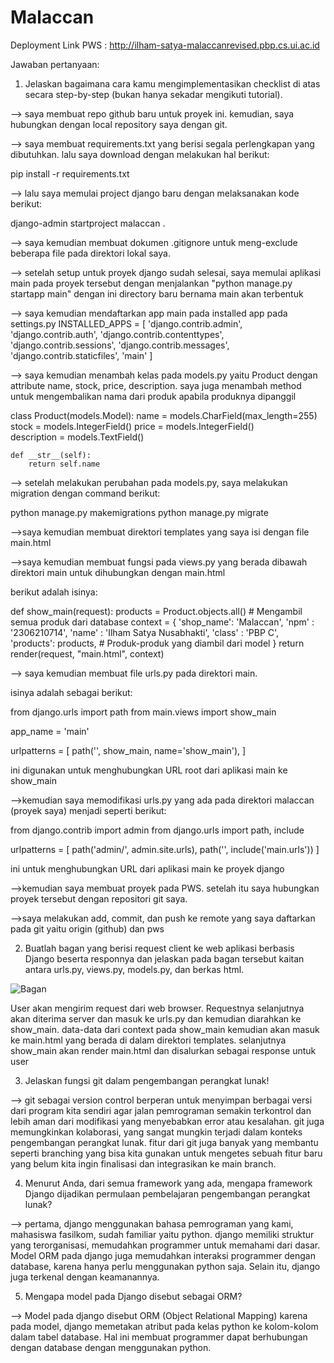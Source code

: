 # Malaccan
Deployment Link PWS : http://ilham-satya-malaccanrevised.pbp.cs.ui.ac.id

Jawaban pertanyaan:
1. Jelaskan bagaimana cara kamu mengimplementasikan checklist di atas secara step-by-step (bukan hanya sekadar mengikuti tutorial).

--> saya membuat repo github baru untuk proyek ini. kemudian, saya hubungkan dengan local repository saya dengan git.

--> saya membuat requirements.txt yang berisi segala perlengkapan yang dibutuhkan. lalu saya download dengan melakukan hal berikut:

pip install -r requirements.txt

--> lalu saya memulai project django baru dengan melaksanakan kode berikut:

django-admin startproject malaccan .

--> saya kemudian membuat dokumen .gitignore untuk meng-exclude beberapa file pada direktori lokal saya.

--> setelah setup untuk proyek django sudah selesai, saya memulai aplikasi main pada proyek tersebut dengan menjalankan "python manage.py startapp main" dengan ini directory baru bernama main akan terbentuk

--> saya kemudian mendaftarkan app main pada installed app pada settings.py
INSTALLED_APPS = [
    'django.contrib.admin',
    'django.contrib.auth',
    'django.contrib.contenttypes',
    'django.contrib.sessions',
    'django.contrib.messages',
    'django.contrib.staticfiles',
    'main'
]

--> saya kemudian menambah kelas pada models.py yaitu Product dengan attribute name, stock, price, description. saya juga menambah method untuk mengembalikan nama dari produk apabila produknya dipanggil

class Product(models.Model):
    name = models.CharField(max_length=255)  
    stock = models.IntegerField()
    price = models.IntegerField()  
    description = models.TextField()  

    def __str__(self):
        return self.name

--> setelah melakukan perubahan pada models.py, saya melakukan migration dengan command berikut:

python manage.py makemigrations
python manage.py migrate

-->saya kemudian membuat direktori templates yang saya isi dengan file main.html

-->saya kemudian membuat fungsi pada views.py yang berada dibawah direktori main untuk dihubungkan dengan main.html

berikut adalah isinya:

def show_main(request):
    products = Product.objects.all()  # Mengambil semua produk dari database
    context = {
        'shop_name': 'Malaccan',
        'npm' : '2306210714',
        'name' : 'Ilham Satya Nusabhakti',
        'class' : 'PBP C',
        'products': products,  # Produk-produk yang diambil dari model
    }
    return render(request, "main.html", context)

--> saya kemudian membuat file urls.py pada direktori main.

isinya adalah sebagai berikut:

from django.urls import path
from main.views import show_main

app_name = 'main'

urlpatterns = [
    path('', show_main, name='show_main'),
]

ini digunakan untuk menghubungkan URL root dari aplikasi main ke show_main

-->kemudian saya memodifikasi urls.py yang ada pada direktori malaccan (proyek saya) menjadi seperti berikut:

from django.contrib import admin
from django.urls import path, include

urlpatterns = [
    path('admin/', admin.site.urls),
    path('', include('main.urls'))
]

ini untuk menghubungkan URL dari aplikasi main ke proyek django

-->kemudian saya membuat proyek pada PWS. setelah itu saya hubungkan proyek tersebut dengan repositori git saya.

-->saya melakukan add, commit, dan push ke remote yang saya daftarkan pada git yaitu origin (github) dan pws


2. Buatlah bagan yang berisi request client ke web aplikasi berbasis Django beserta responnya dan jelaskan pada bagan tersebut kaitan antara urls.py, views.py, models.py, dan berkas html.

![Bagan](https://i.ibb.co.com/vLStQM3/bagan-django.jpg)

User akan mengirim request dari web browser. Requestnya selanjutnya akan diterima server dan masuk ke urls.py dan kemudian diarahkan ke show_main. data-data dari context pada show_main kemudian akan masuk ke main.html yang berada di dalam direktori templates. selanjutnya show_main akan render main.html dan disalurkan sebagai response untuk user

3. Jelaskan fungsi git dalam pengembangan perangkat lunak!

--> git sebagai version control berperan untuk menyimpan berbagai versi dari program kita sendiri agar jalan pemrograman semakin terkontrol dan lebih aman dari modifikasi yang menyebabkan error atau kesalahan. git juga memungkinkan kolaborasi, yang sangat mungkin terjadi dalam konteks pengembangan perangkat lunak. fitur dari git juga banyak yang membantu seperti branching yang bisa kita gunakan untuk mengetes sebuah fitur baru yang belum kita ingin finalisasi dan integrasikan ke main branch.

4. Menurut Anda, dari semua framework yang ada, mengapa framework Django dijadikan permulaan pembelajaran pengembangan perangkat lunak?

--> pertama, django menggunakan bahasa pemrograman yang kami, mahasiswa fasilkom, sudah familiar yaitu python. django memiliki struktur yang terorganisasi, memudahkan programmer untuk memahami dari dasar. Model ORM pada django juga memudahkan interaksi programmer dengan database, karena hanya perlu menggunakan python saja. Selain itu, django juga terkenal dengan keamanannya.

5. Mengapa model pada Django disebut sebagai ORM?

--> Model pada django disebut ORM (Object Relational Mapping) karena pada model, django memetakan atribut pada kelas python ke kolom-kolom dalam tabel database. Hal ini membuat programmer dapat berhubungan dengan database dengan menggunakan python.
